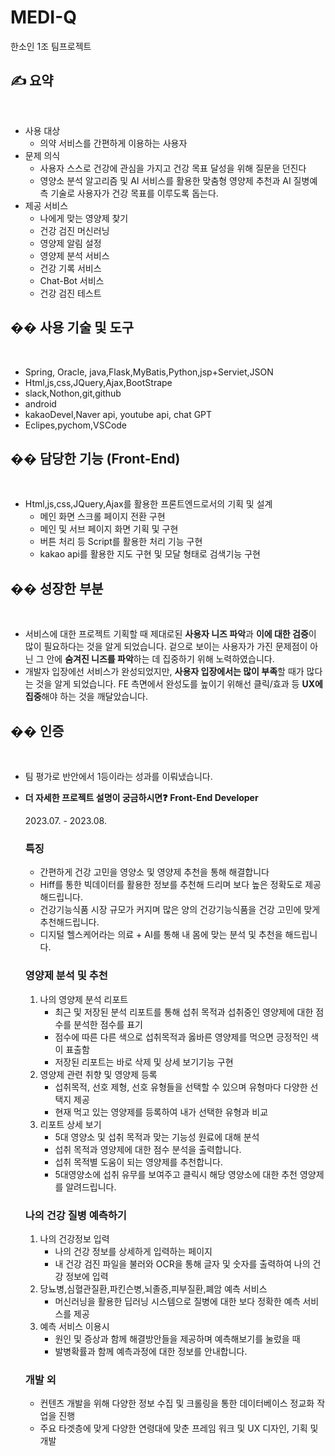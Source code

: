 # MEDI-Q
한소인 1조 팀프로젝트
## ✍️ 요약
​
​
- 사용 대상
    - 의약 서비스를 간편하게 이용하는 사용자
- 문제 의식
    - 사용자 스스로 건강에 관심을 가지고 건강 목표 달성을 위해 질문을 
    던진다
    - 영양소 분석 알고리즘 및 AI 서비스를 활용한 맞춤형 영양제 추천과 AI 질병예측 기술로 사용자가 건강 목표를 이루도록 돕는다.
- 제공 서비스
    - 나에게 맞는 영양제 찾기
    - 건강 검진 머신러닝
    - 영양제 알림 설정
    - 영양제 분석 서비스
    - 건강 기록 서비스
    - Chat-Bot 서비스
    - 건강 검진 테스트
​
## �� 사용 기술 및 도구
​
- Spring, Oracle, java,Flask,MyBatis,Python,jsp+Serviet,JSON
- Html,js,css,JQuery,Ajax,BootStrape
- slack,Nothon,git,github
- android
- kakaoDevel,Naver api, youtube api, chat GPT
- Eclipes,pychom,VSCode
​
## �� 담당한 기능 (Front-End)
​
- Html,js,css,JQuery,Ajax를 활용한 프론트엔드로서의 기획 및 설계
    - 메인 화면 스크롤 페이지 전환 구현
    - 메인 및 서브 페이지 화면 기획 및 구현
    - 버튼 처리 등 Script를 활용한 처리 기능 구현
    - kakao api를 활용한 지도 구현 및 모달 형태로 검색기능 구현
​
## �� 성장한 부분
​
- 서비스에 대한 프로젝트 기획할 때 제대로된 **사용자 니즈 파악**과 **이에 대한 검증**이 많이 필요하다는 것을 알게 되었습니다. 겉으로 보이는 사용자가 가진 문제점이 아닌 그 안에 **숨겨진 니즈를 파악**하는 데 집중하기 위해 노력하였습니다.
- 개발자 입장에선 서비스가 완성되었지만, **사용자 입장에서는 많이 부족**할 때가 많다는 것을 알게 되었습니다. FE 측면에서 완성도를 높이기 위해선 클릭/효과 등 **UX에 집중**해야 하는 것을 깨달았습니다.
​
## �� 인증
​
- 팀 평가로 반안에서 1등이라는 성과를 이뤄냈습니다.
​
- **더 자세한 프로젝트 설명이 궁금하시면❓** 
**Front-End Developer**
    
    2023.07. - 2023.08.
    
    ### 특징
    
    - 간편하게 건강 고민을 영양소 및 영양제 추천을 통해 해결합니다
    - Hiff를 통한 빅데이터를 활용한 정보를 추천해 드리며 보다 높은 
    정확도로 제공해드립니다.
    - 건강기능식품 시장 규모가 커지며 많은 양의 건강기능식품을
    건강 고민에 맞게 추천해드립니다.
    - 디지털 헬스케어라는 의료 + AI를 통해 내 몸에 맞는 분석 및
    추천을 해드립니다.
    
    ### 영양제 분석 및 추천
    
    1. 나의 영양제 분석 리포트
        - 최근 및 저장된 분석 리포트를 통해 섭취 목적과 섭취중인 
        영양제에 대한 점수를 분석한 점수를 표기
        - 점수에 따른 다른 색으로 섭취목적과 옳바른 영양제를 
        먹으면 긍정적인 색이 표출함
        - 저장된 리포트는 바로 삭제 및 상세 보기기능 구현
    2. 영양제 관련 취향 및 영양제 등록
        - 섭취목적, 선호 제형, 선호 유형들을 선택할 수 있으며
        유형마다 다양한 선택지 제공
        - 현재 먹고 있는 영양제를 등록하여 내가 선택한 유형과 비교
    3. 리포트 상세 보기
        - 5대 영양소 및 섭취 목적과 맞는 기능성 원료에 대해 분석
        - 섭취 목적과 영양제에 대한 점수 분석을 출력합니다.
        - 섭취 목적별 도움이 되는 영양제를 추천합니다.
        - 5대영양소에 섭취 유무를 보여주고 클릭시 해당 영양소에
        대한 추천 영양제를 알려드립니다.
    
    ### 나의 건강 질병 예측하기
    
    1. 나의 건강정보 입력
        - 나의 건강 정보를 상세하게 입력하는 페이지
        - 내 건강 검진 파일을 불러와 OCR을 통해 글자 및 숫자를 출력하여
        나의 건강 정보에 입력
    2. 당뇨병,심혈관질환,파킨슨병,뇌졸증,피부질환,폐암 예측 서비스
        - 머신러닝을 활용한 딥러닝 시스템으로 질병에 대한 보다 
        정확한 예측 서비스를 제공
    3. 예측 서비스 이용시
        - 원인 및 증상과 함께 해결방안들을 제공하며
        예측해보기를 눌렀을 때
        - 발병확률과 함께 예측과정에 대한 정보를 안내합니다.
​
    ### 개발 외
    
    - 컨텐츠 개발을 위해 다양한 정보 수집 및 크롤링을 통한 데이터베이스
    정교화 작업을 진행
    - 주요 타겟층에 맞게 다양한 연령대에 맞춘 프레임 워크 및 UX 디자인, 기획 및 개발
